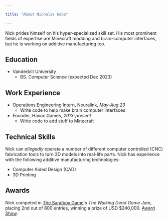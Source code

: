 ```yaml
---

title: "About Nicholas Gebo"

---
```


Nick prides himself on his hyper-specialized skill set. His most prominent fields of expertise are Minecraft modding and brain-computer interfaces, but he is working on additive manufacturing too. 

## Education

* Vanderbilt University
  * BS. Computer Science (expected Dec 2023)

## Work Experience

* Operations Engineering Intern, Neuralink, *May-Aug 23*
  * Write code to help make brain computer interfaces
* Founder, Havoc Games, *2013-present*
  * Write code to add stuff to Minecraft

## Technical Skills

Nick can *allegedly* operate a number of different computer controlled (CNC) fabrication tools to turn 3D models into real-life parts. Nick has experience with the following additive manufacturing technologies:

* Computer Aided Design (CAD)
* 3D Printing

## Awards 

Nick competed in [The Sandbox Game](https://www.sandbox.game/en/)'s *The Walking Dead Game Jam*, placing 2nd out of 800 entries, winning a prize of USD $240,000. [Award Show](https://www.youtube.com/watch?v=X35h-ehbiRU).
